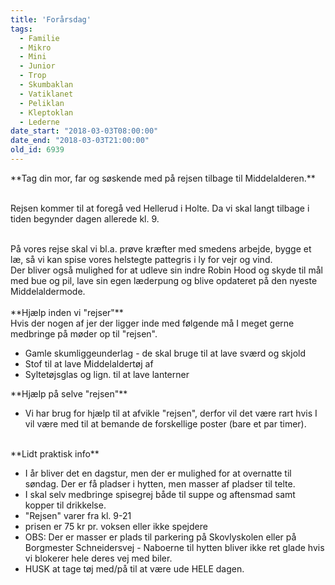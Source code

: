 ```yaml
---
title: 'Forårsdag'
tags:
  - Familie
  - Mikro
  - Mini
  - Junior
  - Trop
  - Skumbaklan
  - Vatiklanet
  - Peliklan
  - Kleptoklan
  - Lederne
date_start: "2018-03-03T08:00:00"
date_end: "2018-03-03T21:00:00"
old_id: 6939
---
```

<div>**Tag din mor, far og søskende med på rejsen tilbage til Middelalderen.**</div><div>&nbsp;</div>

Rejsen kommer til at foregå ved Hellerud i Holte. Da vi skal langt tilbage i tiden begynder dagen allerede kl. 9.

<div>&nbsp;</div><div>På vores rejse skal vi bl.a. prøve kræfter med smedens arbejde, bygge et læ, så vi kan spise vores helstegte pattegris i ly for vejr og vind.</div><div>Der bliver også mulighed for at udleve sin indre Robin Hood og skyde til mål med bue og pil, lave sin egen læderpung og blive opdateret på den nyeste Middelaldermode.</div><div>&nbsp;</div><div>**Hjælp inden vi "rejser"**</div><div>Hvis der nogen af jer der ligger inde med følgende må I meget gerne medbringe på møder op til "rejsen".</div><div><ul><li>Gamle skumliggeunderlag - de skal bruge til at lave sværd og skjold</li><li>Stof til at lave Middelaldertøj af</li><li>Syltetøjsglas og lign. til at lave lanterner</li></ul></div><div>**Hjælp på selve "rejsen"**</div><div><ul><li>Vi har brug for hjælp til at afvikle "rejsen", derfor vil det være rart hvis I vil være med til at bemande de forskellige poster (bare et par timer).</li></ul></div><div>&nbsp;</div><div>**Lidt praktisk info**</div><div><ul><li>I år bliver det en dagstur, men der er mulighed for at overnatte til søndag. Der er få pladser i hytten, men masser af pladser til telte.</li><li>I skal selv medbringe spisegrej både til suppe og aftensmad samt kopper til drikkelse.&nbsp;</li><li>"Rejsen" varer fra kl. 9-21</li><li>prisen er 75 kr pr. voksen eller ikke spejdere</li><li>OBS: Der er masser er plads til parkering på Skovlyskolen eller på Borgmester Schneidersvej - Naboerne til hytten bliver ikke ret glade hvis vi blokerer hele deres vej med biler.</li><li>HUSK at tage tøj med/på til at være ude HELE dagen.</li></ul></div>